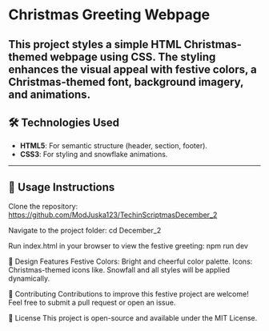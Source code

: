 
# Christmas Greeting Webpage 

This project styles a simple HTML Christmas-themed webpage using CSS. The styling enhances the visual appeal with festive colors, a Christmas-themed font, background imagery, and animations.
---

## 🛠️ Technologies Used  

- **HTML5**: For semantic structure (header, section, footer).  
- **CSS3**: For styling and snowflake animations.  

---

## 📜 Usage Instructions

Clone the repository:
    https://github.com/ModJuska123/TechinScriptmasDecember_2

Navigate to the project folder:
    cd December_2

Run index.html in your browser to view the festive greeting:
    npm run dev

🎨 Design Features
Festive Colors: Bright and cheerful color palette.
Icons: Christmas-themed icons like.
Snowfall and all styles will be applied dynamically.

💌 Contributing
Contributions to improve this festive project are welcome! Feel free to submit a pull request or open an issue.

📜 License
This project is open-source and available under the MIT License.